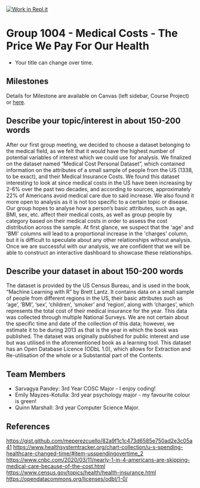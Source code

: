[![Work in Repl.it](https://classroom.github.com/assets/work-in-replit-14baed9a392b3a25080506f3b7b6d57f295ec2978f6f33ec97e36a161684cbe9.svg)](https://classroom.github.com/online_ide?assignment_repo_id=361640&assignment_repo_type=GroupAssignmentRepo)
# Group 1004 - Medical Costs - The Price We Pay For Our Health

- Your title can change over time.

## Milestones

Details for Milestone are available on Canvas (left sidebar, Course Project) or [here](https://firas.moosvi.com/courses/data301/project/milestone01.html).

## Describe your topic/interest in about 150-200 words

After our first group meeting, we decided to choose a dataset belonging to the medical field, as we felt that it would have the highest number of potential variables of interest which we could use for analysis. We finalized on the dataset named “Medical Cost Personal Dataset”, which contained information on the attributes of a small sample of people from the US (1338, to be exact), and their Medical Insurance Costs. We found this dataset interesting to look at since medical costs in the US have been increasing by 2-6% over the past two decades, and according to sources, approximately 22% of Americans avoid medical care due to said increase. We also found it more open to analysis as it is not too specific to a certain topic or disease. Our group hopes to analyse how a person’s basic attributes, such as age, BMI, sex, etc. affect their medical costs, as well as group people by category based on their medical costs in order to assess the cost distribution across the sample. At first glance, we suspect that the 'age' and 'BMI' columns will lead to a proportional increase in the 'charges' column, but it is difficult to speculate about any other relationships without analysis. Once we are successful with our analysis, we are confident that we will be able to construct an interactive dashboard to showcase these relationships.

## Describe your dataset in about 150-200 words

The dataset is provided by the US Census Bureau, and is used in the book, “Machine Learning with R” by Brett Lantz. It contains data on a small sample of people from different regions in the US, their basic attributes such as ‘age’, ’BMI’, ‘sex’, ‘children’, ‘smoker’ and ‘region’, along with ‘charges’, which represents the total cost of their medical insurance for the year. This data was collected through multiple National Surveys. We are not certain about the specific time and date of the collection of this data; however, we estimate it to be during 2013 as that is the year in which the book was published. The dataset was originally published for public interest and use but was utilised in the aforementioned book as a learning tool. This dataset has an Open Database Licence (ODbL 1.0), which allows for Extraction and Re-utilisation of the whole or a Substantial part of the Contents.

## Team Members

- Sarvagya Pandey: 3rd Year COSC Major - I enjoy coding!
- Emily Mayzes-Kotulla: 3rd year psychology major - my favourite colour is green!
- Quinn Marshall: 3rd year Computer Science Major.

## References

https://gist.github.com/meperezcuello/82a9f1c1c473d6585e750ad2e3c05a41
https://www.healthsystemtracker.org/chart-collection/u-s-spending-healthcare-changed-time/#item-usspendingovertime_2
https://www.cnbc.com/2020/03/11/nearly-1-in-4-americans-are-skipping-medical-care-because-of-the-cost.html
https://www.census.gov/topics/health/health-insurance.html
https://opendatacommons.org/licenses/odbl/1-0/
